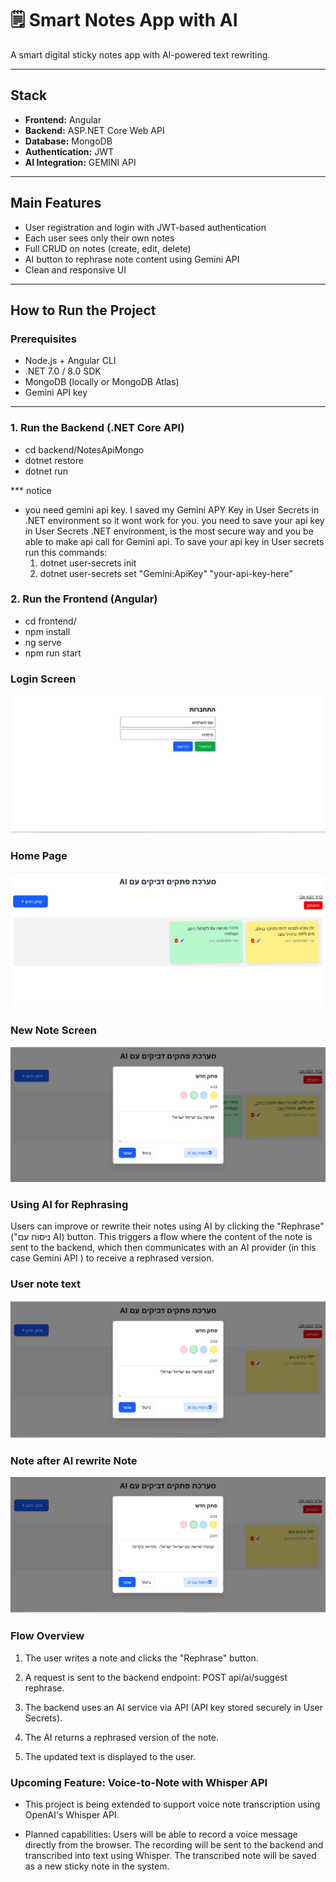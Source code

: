 # 🗒️ Smart Notes App with AI

A smart digital sticky notes app with AI-powered text rewriting.

---

## Stack

- **Frontend:** Angular
- **Backend:** ASP.NET Core Web API
- **Database:** MongoDB
- **Authentication:** JWT
- **AI Integration:** GEMINI API

---

## Main Features

- User registration and login with JWT-based authentication
- Each user sees only their own notes
- Full CRUD on notes (create, edit, delete)
- AI button to rephrase note content using Gemini API
- Clean and responsive UI

---

## How to Run the Project

### Prerequisites

- Node.js + Angular CLI
- .NET 7.0 / 8.0 SDK
- MongoDB (locally or MongoDB Atlas)
- Gemini API key

---

### 1. Run the Backend (.NET Core API)

- cd backend/NotesApiMongo
- dotnet restore
- dotnet run

\*\*\* notice

- you need gemini api key.
  I saved my Gemini APY Key in User Secrets in .NET environment so it wont work for you.
  you need to save your api key in User Secrets .NET environment, is the most secure way and you be able to make api call for Gemini api.
  To save your api key in User secrets run this commands:
  1. dotnet user-secrets init
  2. dotnet user-secrets set "Gemini:ApiKey" "your-api-key-here"

### 2. Run the Frontend (Angular)

- cd frontend/
- npm install
- ng serve
- npm run start

### Login Screen

![alt text](./frontend/public/login.png)

### Home Page

![alt text](homepage.png)

### New Note Screen

![alt text](<./frontend/public/new note.png>)

### Using AI for Rephrasing

Users can improve or rewrite their notes using AI by clicking the "Rephrase" ("ניסוח עם AI) button. This triggers a flow where the content of the note is sent to the backend, which then communicates with an AI provider (in this case Gemini API ) to receive a rephrased version.

### User note text

![alt text](./frontend/public/homepage2.png)

### Note after AI rewrite Note

![alt text](<./frontend/public/home page 3.png>)

### Flow Overview

1. The user writes a note and clicks the "Rephrase" button.

2. A request is sent to the backend endpoint:
   POST api/ai/suggest rephrase.

3. The backend uses an AI service via API (API key stored securely in User Secrets).

4. The AI returns a rephrased version of the note.

5. The updated text is displayed to the user.

### Upcoming Feature: Voice-to-Note with Whisper API

- This project is being extended to support voice note transcription using OpenAI's Whisper API.

- Planned capabilities:
  Users will be able to record a voice message directly from the browser.
  The recording will be sent to the backend and transcribed into text using Whisper.
  The transcribed note will be saved as a new sticky note in the system.
